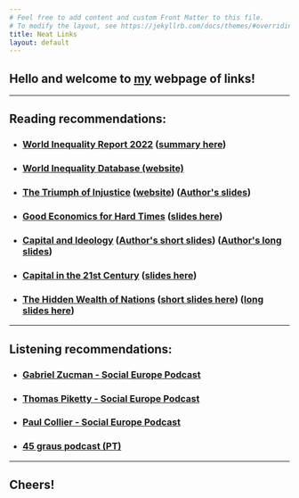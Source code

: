```yaml
---
# Feel free to add content and custom Front Matter to this file.
# To modify the layout, see https://jekyllrb.com/docs/themes/#overriding-theme-defaults
title: Neat Links
layout: default
---
```


## Hello and welcome to [my](https://mesquita.xyz) webpage of links!
---
## Reading recommendations:
* ### [World Inequality Report 2022](https://wir2022.wid.world/) ([summary here](https://wir2022.wid.world/www-site/uploads/2021/12/Summary_WorldInequalityReport2022_English.pdf))
* ### [World Inequality Database (website)](wid.world)
* ### [The Triumph of Injustice](https://taxjusticenow.org/book) ([website](https://taxjusticenow.org/)) ([Author's slides](https://gabriel-zucman.eu/files/SZ2019Slides.pdf))
* ### [Good Economics for Hard Times](https://www.goodeconomicsforhardtimes.com/) ([slides here](https://www.parisschoolofeconomics.eu/en/news/from-may-24-to-june-4-watch-abhijit-banerjee-and-esther-duflo-s-online-course/))
* ### [Capital and Ideology](http://piketty.pse.ens.fr/fr/ideology) ([Author's short slides](http://piketty.pse.ens.fr/files/Piketty2020SlidesShortVersion.pdf)) ([Author's long slides](http://piketty.pse.ens.fr/files/Piketty2020SlidesLongVersion.pdf))
* ### [Capital in the 21st Century](https://www.hup.harvard.edu/catalog.php?isbn=9780674430006) ([slides here](http://piketty.pse.ens.fr/files/Piketty2014Capital21c.pdf))
* ### [The Hidden Wealth of Nations](http://gabriel-zucman.eu/hidden-wealth/)  ([short slides here](https://gabriel-zucman.eu/files/Zucman2015SlidesShort.pdf))  ([long slides here](https://gabriel-zucman.eu/files/Zucman2015Slides.pdf))
---
## Listening recommendations:
* ### [Gabriel Zucman - Social Europe Podcast](https://socialeurope.podigee.io/61-new-episode)
* ### [Thomas Piketty - Social Europe Podcast](https://socialeurope.podigee.io/65-new-episode)
* ### [Paul Collier - Social Europe Podcast](https://socialeurope.podigee.io/34-paul-collier-how-to-deal-with-europe-s-migration-issue)
* ### [45 graus podcast (PT)](https://45graus.parafuso.net/)
---
## Cheers!